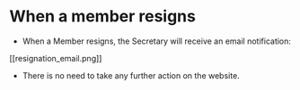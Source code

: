 # When a member resigns

* When a Member resigns, the Secretary will receive an email notification:

[[resignation_email.png]]

* There is no need to take any further action on the website.